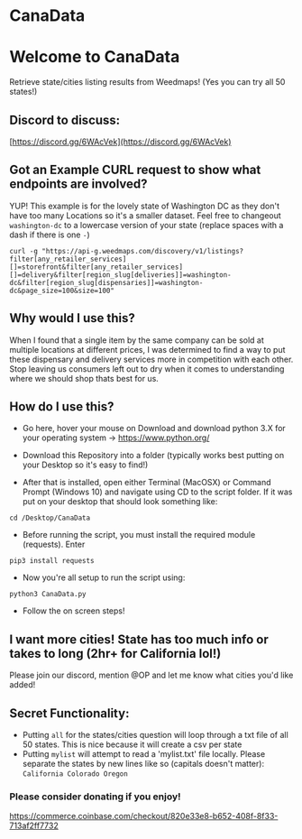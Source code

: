 # CanaData


# Welcome to CanaData
Retrieve state/cities listing results from Weedmaps! (Yes you can try all 50 states!)


## Discord to discuss:
[https://discord.gg/6WAcVek](https://discord.gg/6WAcVek)

## Got an Example CURL request to show what endpoints are involved?
YUP! This example is for the lovely state of Washington DC as they don't have too many Locations so it's a smaller dataset. Feel free to changeout `washington-dc` to a lowercase version of your state (replace spaces with a dash if there is one `-`)
```
curl -g "https://api-g.weedmaps.com/discovery/v1/listings?filter[any_retailer_services][]=storefront&filter[any_retailer_services][]=delivery&filter[region_slug[deliveries]]=washington-dc&filter[region_slug[dispensaries]]=washington-dc&page_size=100&size=100"
```

## Why would I use this?
When I found that a single item by the same company can be sold at multiple locations at different prices, I was determined to find a way to put these dispensary and delivery services more in competition with each other. Stop leaving us consumers left out to dry when it comes to understanding where we should shop thats best for us.


## How do I use this?
- Go here, hover your mouse on Download and download python 3.X for your operating system -> https://www.python.org/


- Download this Repository into a folder (typically works best putting on your Desktop so it's easy to find!)


- After that is installed, open either Terminal (MacOSX) or Command Prompt (Windows 10) and navigate using CD to the script folder. If it was put on your desktop that should look something like:

`cd /Desktop/CanaData`


- Before running the script, you must install the required module (requests). Enter

`pip3 install requests`


- Now you're all setup to run the script using:

`python3 CanaData.py`


- Follow the on screen steps!


## I want more cities! State has too much info or takes to long (2hr+ for California lol!)
Please join our discord, mention @OP and let me know what cities you'd like added!


## Secret Functionality:
- Putting `all` for the states/cities question will loop through a txt file of all 50 states. This is nice because it will create a csv per state
- Putting `mylist` will attempt to read a 'mylist.txt' file locally. Please separate the states by new lines like so (capitals doesn't matter):
`California
Colorado
Oregon`

### Please consider donating if you enjoy!
https://commerce.coinbase.com/checkout/820e33e8-b652-408f-8f33-713af2ff7732
